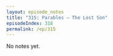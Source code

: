 ```yaml
---
layout: episode_notes
title: "315: Parables — The Lost Son"
episodeIndex: 318
permalink: /ep/315
---
```

No notes yet.
